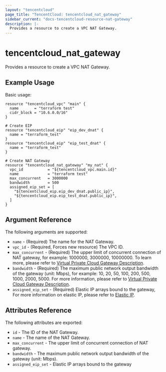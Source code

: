 ```yaml
---
layout: "tencentcloud"
page_title: "TencentCloud: tencentcloud_nat_gateway"
sidebar_current: "docs-tencentcloud-resource-nat-gateway"
description: |-
  Provides a resource to create a VPC NAT Gateway.
---
```


# tencentcloud_nat_gateway

Provides a resource to create a VPC NAT Gateway.

## Example Usage

Basic usage:

```hcl
resource "tencentcloud_vpc" "main" {
  name       = "terraform test"
  cidr_block = "10.6.0.0/16"
}

# Create EIP
resource "tencentcloud_eip" "eip_dev_dnat" {
  name = "terraform_test"
}
resource "tencentcloud_eip" "eip_test_dnat" {
  name = "terraform_test"
}

# Create NAT Gateway
resource "tencentcloud_nat_gateway" "my_nat" {
  vpc_id           = "${tencentcloud_vpc.main.id}"
  name             = "terraform test"
  max_concurrent   = 3000000
  bandwidth        = 500
  assigned_eip_set = [
    "${tencentcloud_eip.eip_dev_dnat.public_ip}",
    "${tencentcloud_eip.eip_test_dnat.public_ip}",
  ]
}
```

## Argument Reference

The following arguments are supported:

* `name` - (Required) The name for the NAT Gateway.
* `vpc_id` - (Required, Forces new resource) The VPC ID.
* `max_concurrent` - (Required) The upper limit of concurrent connection of NAT gateway, for example: 1000000, 3000000, 10000000. To learn more, please refer to [Virtual Private Cloud Gateway Description](https://intl.cloud.tencent.com/doc/product/215/1682).
* `bandwidth` - (Required) The maximum public network output bandwidth of the gateway (unit: Mbps), for example: 10, 20, 50, 100, 200, 500, 1000, 2000, 5000. For more information, please refer to [Virtual Private Cloud Gateway Description](https://intl.cloud.tencent.com/doc/product/215/1682).
* `assigned_eip_set` - (Required) Elastic IP arrays bound to the gateway, For more information on elastic IP, please refer to [Elastic IP](eip.html).

## Attributes Reference

The following attributes are exported:

* `id` - The ID of the NAT Gateway.
* `name` - The name of the NAT Gateway.
* `max_concurrent` - The upper limit of concurrent connection of NAT gateway.
* `bandwidth` - The maximum public network output bandwidth of the gateway (unit: Mbps).
* `assigned_eip_set` - Elastic IP arrays bound to the gateway
